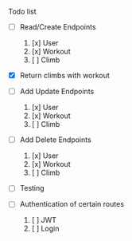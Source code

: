 Todo list

* [ ] Read/Create Endpoints
    1. [x] User
    2. [x] Workout
    3. [ ] Climb
* [x] Return climbs with workout
* [ ] Add Update Endpoints
    1. [x] User
    2. [x] Workout
    3. [ ] Climb
* [ ] Add Delete Endpoints
    1. [x] User
    2. [x] Workout
    3. [ ] Climb

* [ ] Testing
* [ ] Authentication of certain routes
    1. [ ] JWT
    2. [ ] Login